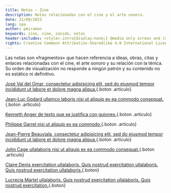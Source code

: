 ```yaml
---
title: Notas ~ Zine
description: Notas relacionadas con el cine y el arte sonoro.
date: 21/09/2023
lang: spa
author: pmiramon
keywords: zine, cine, sonido, notas
header-includes: <style>.intro{display:none;} @media only screen and (min-width:665px) {a.seleccion.notas::before{content:"➞ "; font-weight:bolder;}}</style>
rights: Creative Commons Attribution-ShareAlike 4.0 International License
---
```


Las notas son «fragmentos» que hacen referencia a ideas, obras, citas y enlaces relacionadas con el cine, el arte sonoro y su relación con la ténica. Su orden de visualización no responde a ningún patrón y su contenido no es estático ni definitivo.

<div class="botonera">

[José Val del Omar, consectetur adipisicing elit, sed do eiusmod tempor incididunt ut labore et dolore magna aliqua.](#intro){.boton .articulo}

[Jean-Luc Godard ullamco laboris nisi ut aliquip ex ea commodo consequat.](#intro){.boton .articulo}

[Kenneth Anger de texto que se justifica con guiones.](/notas/prueba-texto.html){.boton .articulo}

[Philippe Garrel nisi ut aliquip ex ea commodo.](#intro){.boton .articulo}

[Jean-Pierre Beauviala, consectetur adipisicing elit, sed do eiusmod tempor incididunt ut labore et dolore magna aliqua.](#intro){.boton .articulo}

[John Cage ullalaboris nisi ut aliquip ex ea commodo consequat.](#intro){.boton .articulo}

[Claire Denis exercitation ullalaboris. Quis nostrud exercitation ullalaboris. Quis nostrud exercitation ullalaboris.](#intro){.boton}

[Lucrecia Martel ullalaboris. Quis nostrud exercitation ullalaboris. Quis nostrud exercitation.](#intro){.boton}

</div>

